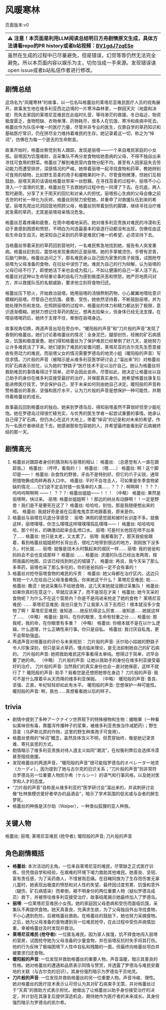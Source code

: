 # 风暖寒林
页面版本:v0
 

| :warning: 注意！本页面是利用LLM阅读总结明日方舟剧情原文生成，具体方法请看repo的PR history或者b站视频：[BV1gdJ7zqESe](https://www.bilibili.com/video/BV1gdJ7zqESe/)         |
|:----------------------------|
| 虽然在生成的过程中已尽量避免，但是错误，幻觉等等仍然无法完全避免。所以本页面内容以娱乐为主，切勿当成一手来源。发现错误请open issue或者b站私信作者进行修改。|



## 剧情总结
这场名为“风暖寒林”的故事，以一位名叫格蕾丝的莱塔尼亚难民医疗人员的视角展开。故事发生地在维多利亚西北边境的一片寒冷森林里，一群因天灾（地震和决堤）而失去家园的莱塔尼亚难民在此临时扎营，等待渺茫的救援。冬日临近，物资极度匮乏，食物短缺、衣物单薄、药物耗尽，很多人在饥饿、寒冷和疾病中死去。格蕾丝作为队伍中唯一的医疗力量，尽管并非专业的医生，仅靠自学的草药知识和基础医疗常识，仍在拼尽全力维持着难民的生存。她记录着这一切，称之为“悼词”，仿佛在为每一个逝去的生命默哀。

故事开始时，格蕾丝察觉到有人跟踪，发现是丽塔——一个来自难民家庭的小女孩。丽塔因为饥饿难耐，且采集队不再分发食物给她患病的父母，不得不独自出来寻找可食用的野菜。格蕾丝了解到难民营内食物分配不均，甚至有人因家庭失去劳动能力而遭受排挤，深感情况的严峻。她带着丽塔一起寻找食物和药草，教她辨别可食用的植物，比如野生苔麦的孢子和瘤眼果的叶子。尽管食物微薄，但她们互相鼓励，丽塔天真的话语给格蕾丝带来一丝慰藉。在寻找苔麦的过程中，丽塔不小心滑入一个湿滑的坑里，格蕾丝在下去救她的过程中也一同滑了下去。在坑底，两人暂时避雨，分享了关于雨天的回忆和对亲人的担忧。丽塔担心生病的父母会像之前去世的村长一样化为灰烬，格蕾丝则努力安慰她，并重申了对救援队伍到来的希望。丽塔先爬出坑洞回营地照顾父母，格蕾丝则带着划伤的脚踝，继续寻找治疗难民急需的草药，尤其是丽塔母亲情况危急。

格蕾丝忍着疼痛和疲惫，在雨中艰难地采药。她对维多利亚贵族对难民的冷漠和无动于衷感到困惑和愤怒，不明白为何连最基本的驱逐行动都没有出现，仿佛任由这些生命自生自灭。她深知自己采到的药草是难民们唯一的希望，必须坚持下去。

当格蕾丝带着采到的草药回到营地时，一名难民焦急地找到她，报告有人突发重病。格蕾丝赶到后，震惊地发现重病的正是丽塔。她的手掌被烫伤，手臂有淤青，后脑勺肿胀。格蕾丝追问之下，那名难民承认自己因为家里的孩子挨饿，试图抢夺丽塔为父母准备的食物，在拉扯中误伤了她。难民为自己的行为辩解，认为丽塔的父母已经不行了，即使她活下来也会成为孤儿，不如让健康的自己一家人活下去。格蕾丝对这种以生命轻重论事的自私行为感到极度厌恶和愤怒，她严厉地质问对方，并以救援队伍的名额威胁，要求他立刻将食物归还。

格蕾丝压下怒火，开始救治丽塔。她用丽塔的汤锅熬制药物，小心翼翼地喂给意识模糊的丽塔。尽管自己也饥饿、疲惫、受伤，她依然坚持着，不断鼓励丽塔，并为她处理外伤和发烧。在照顾丽塔的过程中，格蕾丝的体力和精力都达到了极限，意识逐渐模糊。她努力想记住草药的配比，想再去拾柴火，但身体已经无法支撑。在喂丽塔喝药后，她终于支撑不住，晕倒在丽塔身边。

故事视角切换，两道声音出现在旁白中。“暖阳般的声音”和“刀片般的声音”发现了昏倒的格蕾丝。她们讨论着格蕾丝的情况：全身泥巴，腿部创伤，轻微的矿石病感染，饥饿和极度疲惫。她们得知格蕾丝为了保护难民已经晕倒了好几天，是她努力让许多难民活了下来。她们提到了难民的安置问题，莱塔尼亚的古尔克先生愿意接收有劳动力的难民，而丽塔父女的情况需要罗德岛的地灵小姐（暖阳般的声音）写信求情。刀片般的声音（被暗示是从维多利亚医学研讨会上“溜出来”的）对格蕾丝的矿石病表示担忧，认为她的“野路子”医疗技术不足以治疗自己。她认为格蕾丝将救助难民的事情看得过于简单，迟早会因此丧命。尽管如此，她决定让格蕾丝以自己助手的身份在维多利亚接受最好的治疗，并保密真实身份。她希望格蕾丝康复后能进修医疗技艺，学会保护自己，至于未来如何则由她自己决定。暖阳般的声音称赞格蕾丝的善良、坚强和医疗水平，认为刀片般的声音是想保护一种可能性，并期待着格蕾丝的成长。

故事最后回到格蕾丝的独白。她来到罗德岛后，得知丽塔虽然不算很好但至少能吃饱。她在罗德岛过得很忙碌充实，与优秀的医生学者一起尝试重要的事情。她承认自己得了矿石病，但仍决心在这片大地上，带着“悼词”的记录和对未来的希望，作为一名医疗者继续走下去。她感谢那些包容她的人，并希望最终能看到矿石病被终结的那一天。
## 剧情高光
1.  格蕾丝对跟踪者身份的猜测和与丽塔的相认：
    格蕾丝: （总感觉有人一直在跟踪我。）
    格蕾丝: （哼哼，看我的！）
    格蕾丝: （嗯......）
    格蕾丝: 啊！这个脚印是——！
    格蕾丝: 杂食性的野兽，牙齿不是特别好。但它的爪子尖锐，通常把猎物撕成肉碎再吞入口中。
    格蕾丝: 平时不会攻击人，可如果是冬季食物紧缺的情况......它们说不定会狩猎一些落单的人类......
    ？？？: 啊啊啊！
    ？？？: 呜呜呜啊啊啊 ——！
    ？？？: 格蕾丝姐姐——！！！
    （中略）
    格蕾丝: 果然是丽塔啊，快过来。
    丽塔: 格蕾丝姐姐啊！！那边的树丛有动静啊！！一定是野兽！我们是不是要死在这了？
    格蕾丝: 哈哈哈，别怕，那是我随便想出来的啦。
    格蕾丝: 我就好奇是谁在后面鬼鬼祟祟地跟着我，原来是你。
2.  格蕾丝与丽塔在坑底分享感受：
    丽塔: 淋雨的感觉就和被村长训差不多。就像这样，丽塔噗噗，你怎么噗噗这样噗噗噗捣乱噗噗——！
    格蕾丝: 哈哈哈哈哈，那个村长，的确激动起来会乱喷口水。
    丽塔: 可是村长他现在喷不出来了......
    格蕾丝: 他只是太老，又太累了。
    丽塔: 我都看到了，那天我偷偷跟着，看到格蕾丝姐姐把村长背出去，很吃力地带到很远的地方，刚刚放下没多久，村长就......
    丽塔: 就像是烧木头时飘起来的烟灰一样......
    丽塔: 我的爸爸和妈妈会不会也变成那样？
    格蕾丝: ......
    格蕾丝: 求援的队伍已经出发两周，按照我画的地图，应该已经找到附近的城镇了。
    格蕾丝: 再说，我今天采了那么多草药，丽塔也采了那么多吃的，你的爸爸妈妈一定不会有事的！
3.  格蕾丝对抢夺丽塔食物的难民的斥责：
    格蕾丝: 她父母都在治疗区内，这边只有她一个人在给自己父母准备晚饭。你来她这干什么？
    莱塔尼亚难民: 呃......
    格蕾丝: 撒谎！她说采集队不给她食物，这几天来她就没跟过采集队！
    格蕾丝: 如果你真的在意这个，早就应该来了，而不是现在才来！
    格蕾丝: 她今天采的食物呢？为什么不在这个营房内？你是不是闯进来抢走了她的食物？
    莱塔尼亚难民: ......
    莱塔尼亚难民: 我也只是为了让我家人活下去而已！根本就没多少食物了啊！
    莱塔尼亚难民: 谁知道......她反抗得这么厉害......谁知道......她就这样了......
    （中略）
    格蕾丝: 是吗，在你的眼里，生命有轻重之分......
    格蕾丝: 那我呢，我的命，在你眼里有多重？
    （中略）
    格蕾丝: 你根本就不是在以什么逻辑，什么道理，什么正确性来行事。你只是自私。
    格蕾丝: 我讨厌自私鬼，更不会帮助强盗。
4.  两道声音对格蕾丝的评价与未来规划：
    刀片般的声音: 沃尔珀小姑娘的野路子令人印象深刻，但只是采点草药，懂点临床理论，是无法抑制她自己的矿石病的。
    刀片般的声音: 她把救助难民这件事看得太单纯。想得过于简单，迟早会要了她的命。
    （中略）
    刀片般的声音: 让她以我助手的身份在维多利亚接受最好的治疗。
    刀片般的声音: 当然我们的真实身份也会一直对她保密，这样不就行了？
    暖阳般的声音: 助手？我看您是还想把她带在身边？
    刀片般的声音: 我可不是什么撑着伞从天而降的维多利亚保姆。
    （中略）
    暖阳般的声音: 善良、坚强、正直，年纪轻轻却如此有水平。
    暖阳般的声音: 您想保护一种可能性。
    暖阳般的声音: 啊，我也......真想看看她以后的样子。
## trivia
*   剧情中提到了多种アークナイツ世界观下的特殊植物和生物：瘤眼果（一种看似美味但有毒，靠腹泻传播种子的浆果，被维多利亚贵族当作减肥药）；野生苔麦（乌萨斯北原的作物，这里的野生种类孢子可食用）。
*   格蕾丝使用的“悼词”概念，虽然具体含义不明，但贯穿始终，像是她记录苦难、寄托哀思的方式。
*   剧情暗示了维多利亚贵族对待人道主义如同“潮流”，在权衡利弊后会选择冷漠甚至阻挠救援。
*   发现格蕾丝的两道声音，“暖阳般的声音”很可能指罗德岛的オペレーター地灵（カーディ），因为提到了她与古尔克的旧识关系；“刀片般的声音”则非常符合罗德岛另一位重要人物凯尔希（ケルシー）的语气和行事风格，以及她对医学和人才的态度。
*   “刀片般的声音”自称是从维多利亚的“医学研讨会”溜出来的，并讽刺研讨会像“杜林族模仿爱好者举办的品酒会”，暗示了学术氛围的低劣或与会者的醉生梦死。
*   格蕾丝的种族是沃尔珀（Walper），一种类似狐狸的亚人种族。
## 关键人物
格蕾丝; 丽塔; 莱塔尼亚难民 (抢夺者); 暖阳般的声音; 刀片般的声音
## 角色剧情概括
-   **格蕾丝**: 本次活动的主角。一位来自莱塔尼亚的难民，尽管缺乏正式医疗训练，但凭借自学和经验，在艰难的环境下竭力救助其他难民。她善良、坚韧、富有责任感，为了采药救人，不惜冒雨忍痛。在目睹同族为了生存而伤害无辜儿童时，她表现出极度的愤怒和对人性的失望。最终因过度劳累、饥饿和意外（腿伤、矿石病感染）而晕倒，被不明身份的两位重要人物（疑似罗德岛成员）救下，并被带往维多利亚接受治疗，故事结尾揭示她最终加入了罗德岛。
-   **丽塔**: 一位莱塔尼亚难民小女孩。她的家庭因父母患病和受伤而面临饥饿，采集队不再提供食物。她天真善良，充满求生欲，为了父母独自外出寻找食物，不小心遇到危险，后被格蕾丝救助。在格蕾丝的鼓励下，她也努力采摘食物。之后，她为父母准备的食物遭到另一位难民抢夺，在此过程中受伤并病情加重，幸被格蕾丝及时发现并救治。
-   **莱塔尼亚难民 (抢夺者)**: 一位匿名难民。因为家人挨饿，饥不择食地闯入丽塔的营房，试图抢夺她为父母准备的少量食物，并在丽塔反抗时失手将其打伤。他的行为反映了极端困境下人性中自私和残酷的一面，但最终向格蕾丝坦白并被要求归还食物。
-   **暖阳般的声音**: 一位发现并救助格蕾丝的重要人物。声音温暖，暗示其善良的性格。她对格蕾丝的遭遇和品质表示同情与赞赏，并透露了罗德岛与难民安置地的关联（与古尔克的旧识）。其身份强烈暗示为罗德岛干员地灵。
-   **刀片般的声音**: 一位发现并救助格蕾丝的另一位重要人物。声音冷峻、理性。她对格蕾丝的医疗技术表示认可但认为其对矿石病束手无策，并对格蕾丝过于“天真”的救助方式表示担忧。她做出了让格蕾丝以助手身份接受治疗的决定，并计划在其康复后提供深造机会，期待她作为医疗者的未来成长。其身份强烈暗示为罗德岛的凯尔希。